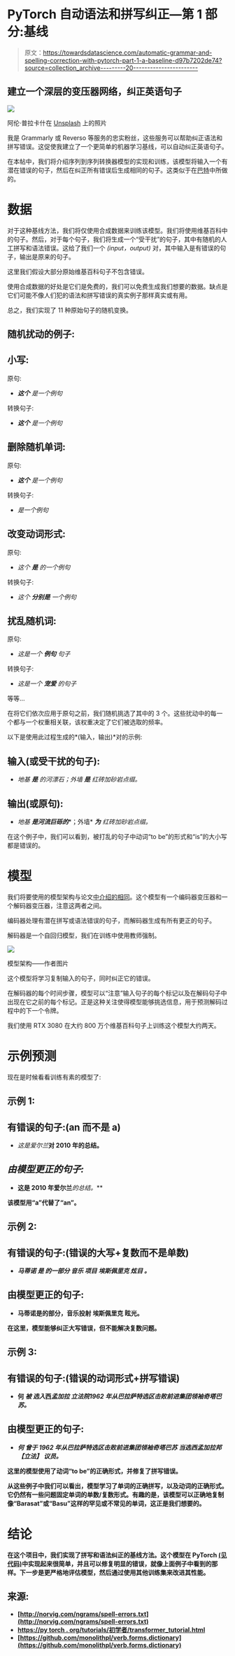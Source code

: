 # PyTorch 自动语法和拼写纠正—第 1 部分:基线

> 原文：<https://towardsdatascience.com/automatic-grammar-and-spelling-correction-with-pytorch-part-1-a-baseline-d97b7202de74?source=collection_archive---------20----------------------->

## 建立一个深层的变压器网络，纠正英语句子

![](img/c1d14fa350928e75783ca09723e5d280.png)

阿伦·普拉卡什在 [Unsplash](https://unsplash.com/s/photos/errors?utm_source=unsplash&utm_medium=referral&utm_content=creditCopyText) 上的照片

我是 Grammarly 或 Reverso 等服务的忠实粉丝，这些服务可以帮助纠正语法和拼写错误。这促使我建立了一个更简单的机器学习基线，可以自动纠正英语句子。

在本帖中，我们将介绍序列到序列转换器模型的实现和训练，该模型将输入一个有潜在错误的句子，然后在纠正所有错误后生成相同的句子。这类似于在[巴特](https://arxiv.org/abs/1910.13461)中所做的。

# 数据

对于这种基线方法，我们将仅使用合成数据来训练该模型。我们将使用维基百科中的句子。然后，对于每个句子，我们将生成一个“受干扰”的句子，其中有随机的人工拼写和语法错误。这给了我们一个 *(input，output)* 对，其中输入是有错误的句子，输出是原来的句子。

这里我们假设大部分原始维基百科句子不包含错误。

使用合成数据的好处是它们是免费的，我们可以免费生成我们想要的数据。缺点是它们可能不像人们犯的语法和拼写错误的真实例子那样真实或有用。

总之，我们实现了 11 种原始句子的随机变换。

## 随机扰动的例子:

## 小写:

原句:

*   ***这个*** *是一个例句*

转换句子:

*   ***这个*** *是一个例句*

## 删除随机单词:

原句:

*   ***这个*** *是一个例句*

转换句子:

*   *是一个例句*

## 改变动词形式:

原句:

*   *这个* ***是*** *的一个例句*

转换句子:

*   *这个* ***分别是*** *一个例句*

## 扰乱随机词:

原句:

*   *这是一个* ***例句*** *句子*

转换句子:

*   *这是一个* ***宠爱*** *的句子*

等等…

在将它们依次应用于原句之前，我们随机挑选了其中的 3 个。这些扰动中的每一个都与一个权重相关联，该权重决定了它们被选取的频率。

以下是使用此过程生成的*(输入，输出)*对的示例:

## **输入(或受干扰的句子):**

*   *地基* ***是*** *的河漂石；外墙* ***是*** *红砖加砂岩点缀。*

## 输出(或原句):

*   *地基* ***是河流巨砾的****；外墙* ***为*** *红砖加砂岩点缀。*

在这个例子中，我们可以看到，被打乱的句子中动词“to be”的形式和“is”的大小写都是错误的。

# 模型

我们将要使用的模型架构与论文[中介绍的相同](https://arxiv.org/abs/1706.03762)。这个模型有一个编码器变压器和一个解码器变压器，注意这两者之间。

编码器处理有潜在拼写或语法错误的句子，而解码器生成有所有更正的句子。

解码器是一个自回归模型，我们在训练中使用教师强制。

![](img/41c1305da7031eab829ca9f8c2183048.png)

模型架构——作者图片

这个模型将学习复制输入的句子，同时纠正它的错误。

在解码器的每个时间步骤，模型可以“注意”输入句子的每个标记以及在解码句子中出现在它之前的每个标记。正是这种关注使得模型能够挑选信息，用于预测解码过程中的下一个令牌。

我们使用 RTX 3080 在大约 800 万个维基百科句子上训练这个模型大约两天。

# 示例预测

现在是时候看看训练有素的模型了:

## 示例 1:

## 有错误的句子:(an 而不是 a)

*   *这是爱尔兰***对 2010 年的总结。**

## *由模型更正的句子:*

*   **这是 2010 年爱尔兰***的总结。***

**该模型用“a”代替了“an”。**

## **示例 2:**

## **有错误的句子:(错误的大写+复数而不是单数)**

*   *****马蒂诺*** *是* *的一部分* ***音乐* ***项目*** ***埃斯佩里克*** ***炫目*** *。*****

## **由模型更正的句子:**

*   ****马蒂诺**是的**部分，音乐**投射** **埃斯佩里克** **眩光**。****

**在这里，模型能够纠正大写错误，但不能解决复数问题。**

## **示例 3:**

## **有错误的句子:(错误的动词形式+拼写错误)**

*   **何 ***被*** *选入*西*孟加拉* ***立法院****1962 年从巴拉萨特选区击败前进集团领袖奇塔巴苏。***

## **由模型更正的句子:**

*   ***何* ***曾于 1962 年从巴拉萨特选区击败前进集团领袖奇塔巴苏* ***当选西孟加拉邦【立法】*** *议员。*****

**这里的模型使用了动词“to be”的正确形式，并修复了拼写错误。**

**从这些例子中我们可以看出，模型学习了单词的正确拼写，以及动词的正确形式。它仍然有一些问题固定单词的单数/复数形式。有趣的是，该模型可以正确地复制像“Barasat”或“Basu”这样的罕见或不常见的单词，这正是我们想要的。**

# **结论**

**在这个项目中，我们实现了拼写和语法纠正的基线方法。这个模型在 PyTorch [(见代码)](https://github.com/CVxTz/xumi)中实现起来很简单，并且可以修复明显的错误，就像上面例子中看到的那样。下一步是更严格地评估模型，然后通过使用其他训练集来改进其性能。**

## **来源:**

*   **[http://norvig.com/ngrams/spell-errors.txt](http://norvig.com/ngrams/spell-errors.txt)**
*   **[https://py torch . org/tutorials/初学者/transformer_tutorial.html](https://pytorch.org/tutorials/beginner/transformer_tutorial.html)**
*   **[https://github.com/monolithpl/verb.forms.dictionary](https://github.com/monolithpl/verb.forms.dictionary)**